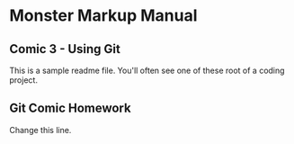 Monster Markup Manual
=====================

Comic 3 - Using Git
-------------

This is a sample readme file.  You'll often see one of these root of a coding project. 

Git Comic Homework
-------------
Change this line.
